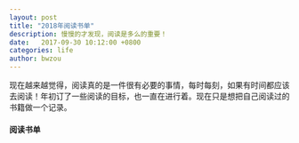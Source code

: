 ```yaml
---
layout: post
title: "2018年阅读书单"
description: 慢慢的才发现，阅读是多么的重要！
date:   2017-09-30 10:12:00 +0800
categories: life
author: bwzou
---
```

现在越来越觉得，阅读真的是一件很有必要的事情，每时每刻，如果有时间都应该去阅读！年初订了一些阅读的目标，也一直在进行着。现在只是想把自己阅读过的书籍做一个记录。
#### 阅读书单





